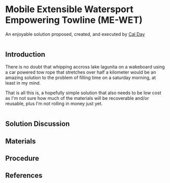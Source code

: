 # Mobile Extensible Watersport Empowering Towline (ME-WET)  
An enjoyable solution proposed, created, and executed by <a href="https://calday.one" target="_blank">Cal Day</a>

```
```  
## Introduction  

There is no doubt that whipping accross lake lagunita on a wakeboard using a car powered tow rope that stretches over half a kilometer would be an amazing solution to the problem of filling time on a saturday morning, at least 
in my mind.  

That is all this is, a hopefully simple solution that also needs to be low cost as I'm not sure how much of the materials will be recoverable and/or reusable, plus I'm not rolling in money just yet.

```
```  
## Solution Discussion  

## Materials  

## Procedure  

## References  